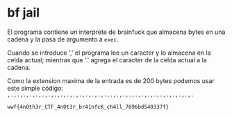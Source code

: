 # bf jail

El programa contiene un interprete de brainfuck que almacena bytes en una cadena y la pasa de argumento a `exec`.

Cuando se introduce ',' el programa lee un caracter y lo almacena en la celda actual; mientras que '.' agrega el caracter de la celda actual a la cadena.

Como la extension maxima de la entrada es de 200 bytes podemos usar este simple código: `,.,.,.,.,.,.,.,.,.,.,.,.,.,.,.,.,.,.,.,.,.,.,.,.,.,.,.,.,.,.`

`wwf{4n0th3r_CTF_4n0t3r_br41nfcK_ch4ll_7696bd540337f}`
